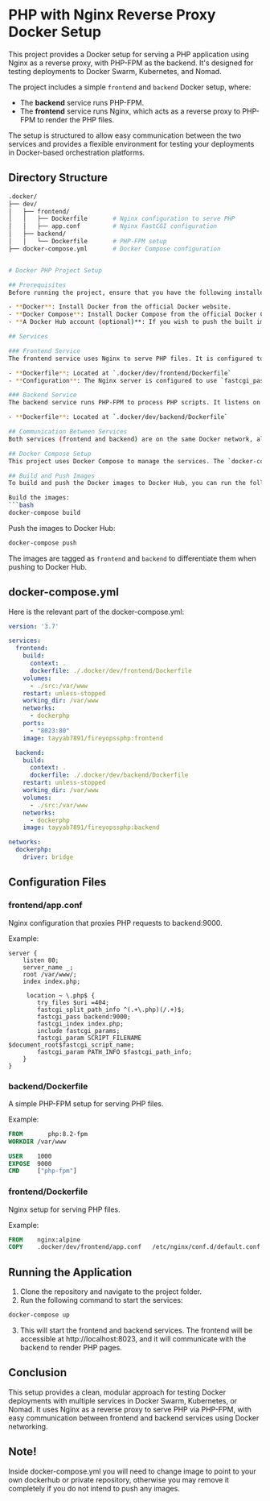 # PHP with Nginx Reverse Proxy Docker Setup

This project provides a Docker setup for serving a PHP application using Nginx as a reverse proxy, with PHP-FPM as the backend. It's designed for testing deployments to Docker Swarm, Kubernetes, and Nomad.

The project includes a simple `frontend` and `backend` Docker setup, where:

- The **backend** service runs PHP-FPM.
- The **frontend** service runs Nginx, which acts as a reverse proxy to PHP-FPM to render the PHP files.

The setup is structured to allow easy communication between the two services and provides a flexible environment for testing your deployments in Docker-based orchestration platforms.

## Directory Structure

```bash
.docker/
├── dev/
│   ├── frontend/
│   │   ├── Dockerfile       # Nginx configuration to serve PHP
│   │   ├── app.conf         # Nginx FastCGI configuration
│   ├── backend/
│   │   └── Dockerfile       # PHP-FPM setup
├── docker-compose.yml       # Docker Compose configuration


# Docker PHP Project Setup

## Prerequisites
Before running the project, ensure that you have the following installed:

- **Docker**: Install Docker from the official Docker website.
- **Docker Compose**: Install Docker Compose from the official Docker Compose installation guide.
- **A Docker Hub account (optional)**: If you wish to push the built images to Docker Hub, you will need a Docker Hub account.

## Services

### Frontend Service
The frontend service uses Nginx to serve PHP files. It is configured to connect to the backend service (PHP-FPM) over the network. The PHP files are processed by PHP-FPM, and the results are served via Nginx.

- **Dockerfile**: Located at `.docker/dev/frontend/Dockerfile`
- **Configuration**: The Nginx server is configured to use `fastcgi_pass` to forward requests to the backend service on port 9000 (`backend:9000`).

### Backend Service
The backend service runs PHP-FPM to process PHP scripts. It listens on port 9000, which is accessed by the frontend service.

- **Dockerfile**: Located at `.docker/dev/backend/Dockerfile`

## Communication Between Services
Both services (frontend and backend) are on the same Docker network, allowing them to communicate. The frontend service uses Nginx configured in `app.conf` to forward PHP requests to the backend service on `backend:9000`.

## Docker Compose Setup
This project uses Docker Compose to manage the services. The `docker-compose.yml` file defines both services (frontend and backend), including their build contexts and image tags.

## Build and Push Images
To build and push the Docker images to Docker Hub, you can run the following commands:

Build the images:
```bash
docker-compose build
```

Push the images to Docker Hub:
```bash
docker-compose push
```

The images are tagged as `frontend` and `backend` to differentiate them when pushing to Docker Hub.

## docker-compose.yml
Here is the relevant part of the docker-compose.yml:

```yaml
version: '3.7'

services:
  frontend:
    build:
      context: .
      dockerfile: ./.docker/dev/frontend/Dockerfile
    volumes:
      - ./src:/var/www
    restart: unless-stopped
    working_dir: /var/www
    networks:
      - dockerphp
    ports:
      - "8023:80"
    image: tayyab7891/fireyopssphp:frontend

  backend:
    build:
      context: .
      dockerfile: ./.docker/dev/backend/Dockerfile
    restart: unless-stopped
    working_dir: /var/www
    volumes:
      - ./src:/var/www
    networks:
      - dockerphp
    image: tayyab7891/fireyopssphp:backend

networks:
  dockerphp:
    driver: bridge
```

## Configuration Files

### frontend/app.conf
Nginx configuration that proxies PHP requests to backend:9000.

Example:
```nginx
server {
    listen 80;
    server_name _;
    root /var/www/;
    index index.php;

     location ~ \.php$ {
        try_files $uri =404;
        fastcgi_split_path_info ^(.+\.php)(/.+)$;
        fastcgi_pass backend:9000;
        fastcgi_index index.php;
        include fastcgi_params;
        fastcgi_param SCRIPT_FILENAME $document_root$fastcgi_script_name;
        fastcgi_param PATH_INFO $fastcgi_path_info;
    }
}
```

### backend/Dockerfile
A simple PHP-FPM setup for serving PHP files.

Example:
```dockerfile
FROM       php:8.2-fpm
WORKDIR /var/www

USER    1000
EXPOSE  9000
CMD     ["php-fpm"]
```

### frontend/Dockerfile
Nginx setup for serving PHP files.

Example:
```dockerfile
FROM    nginx:alpine
COPY    .docker/dev/frontend/app.conf   /etc/nginx/conf.d/default.conf
```

## Running the Application
1. Clone the repository and navigate to the project folder.
2. Run the following command to start the services:
```bash
docker-compose up
```
3. This will start the frontend and backend services. The frontend will be accessible at http://localhost:8023, and it will communicate with the backend to render PHP pages.

## Conclusion
This setup provides a clean, modular approach for testing Docker deployments with multiple services in Docker Swarm, Kubernetes, or Nomad. It uses Nginx as a reverse proxy to serve PHP via PHP-FPM, with easy communication between frontend and backend services using Docker networking.

## Note!
Inside docker-compose.yml you will need to change image to point to your own dockerhub or private repository, otherwise you may remove it completely if you do not intend to push any images.